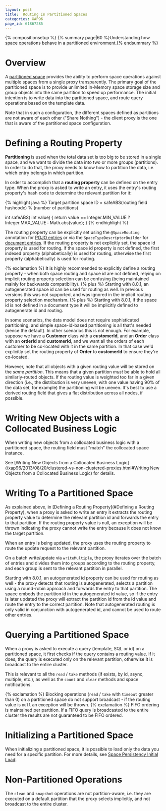 ```yaml
---
layout: post
title:  Routing In Partitioned Spaces
categories: XAP96
page_id: 61867285
---
```


{% compositionsetup %}
{% summary page|60 %}Understanding how space operations behave in a partitioned environment.{% endsummary %}

# Overview

A [partitioned space](/xap96/2011/02/25/terminology---data-grid-topologies.html) provides the ability to perform space operations against multiple spaces from a single proxy transparently. The primary goal of the partitioned space is to provide unlimited In-Memory space storage size and group objects into the same partition to speed up performance. The initial intention is to write data into the partitioned space, and route query operations based on the template data.

Note that in such a configuration, the different spaces defined as partitions are not aware of each other ("Share Nothing") - the client proxy is the one that is aware of the partitioned space configuration.

# Defining a Routing Property

**Partitioning** is used when the total data set is too big to be stored in a single space, and we want to divide the data into two or more groups (partitions). In order to do that, the proxy needs to know how to partition the data, i.e. which entry belongs in which partition. 

In order to accomplish that a **routing property** can be defined on the entry type. When the proxy is asked to write an entry, it uses the entry's routing property's hash code to determine the relevant partition for it:

{% highlight java %}
Target partition space ID = safeABS(routing field hashcode) % (number of partitions)

int safeABS( int value)
{
     return value == Integer.MIN_VALUE ? Integer.MAX_VALUE : Math.abs(value);
}
{% endhighlight %}

The routing property can be explicitly set using the `@SpaceRouting` annotation for [POJO entries](/xap96/2013/03/12/pojo-support.html) or via the `SpaceTypeDescriptorBuilder` for [document entries](/xap96/2013/05/25/document-api.html). If the routing property is not explicitly set, the space id property is used for routing. If the space id property is not defined, the first indexed property (alphabetically) is used for routing, otherwise the first property (alphabetically) is used for routing.

{% exclamation %} It is highly recommended to explicitly define a routing property - when both space routing and space id are not defined, relying on implicit routing property selection can be confusing (being maintained mainly for backwards compatibility).
{% plus %} Starting with 8.0.1, an autogenerated space id can be used for routing as well. In previous versions this was not supported, and was ignored in the implicit routing property selection mechanism.
{% plus %} Starting with 8.0.1, if the space id is not defined in a document type it will be implicitly defined to autogenerate id and routing.

In some scenarios, the data model does not require sophisticated partitioning, and simple space-id-based partitioning is all that's needed (hence the default). In other scenarios this is not enough. For example, suppose we have a **Customer** class with a **customerId**, and an **Order** class with an **orderId** and **customerId**, and we want all the orders of each customer to be co-located with it in the same partition. In that case we'd explicitly set the routing property of **Order** to **customerId** to ensure they're co-located.

However, note that all objects with a given routing value will be stored on the _same partition_. This means that a given partition _must_ be able to hold all similarly-routed objects. If the routing value is weighted too far in a given direction (i.e., the distribution is very uneven, with one value having 90% of the data set, for example) the partitioning will be uneven. It's best to use a derived routing field that gives a flat distribution across all nodes, if possible.

# Writing New Objects with a Collocated Business Logic

When writing new objects from a collocated business logic with a partitioned space, the routing field must "match" the collocated space instance. 

See [Writing New Objects from a Collocated Business Logic](/xap96/2013/08/20/clustered-vs-non-clustered-proxies.html#Writing New Objects from a Collocated Business Logic) for details.

# Writing To a Partitioned Space

As explained above, in [Defining a Routing Property](#Defining a Routing Property), when a proxy is asked to write an entry it extracts the routing property value to determine the relevant partition id and forwards the entry to that partition. If the routing property value is null, an exception will be thrown indicating the proxy cannot write the entry because it does not know the target partition.

When an entry is being updated, the proxy uses the routing property to route the update request to the relevant partition.

On a batch write/update via `writeMultiple`, the proxy iterates over the batch of entries and divides them into groups according to the routing property, and each group is sent to the relevant partition in parallel.

Starting with 8.0.1, an autogenerated id property can be used for routing as well - the proxy detects that routing is autogenerated, selects a partition using a round-robin approach and forwards the entry to that partition. The space embeds the partition id in the autogenerated id value, so if the entry is later updated the proxy will extract the partition id from the id value and route the entry to the correct partition. Note that autogenerated routing is only valid in conjunction with autogenerated id, and cannot be used to route other entries.

# Querying a Partitioned Space

When a proxy is asked to execute a query (template, SQL or id) on a partitioned space, it first checks if the query contains a routing value. If it does, the query is executed only on the relevant partition, otherwise it is broadcast to the entire cluster.

This is relevant to all the `read` / `take` methods (if exists, by id, async, multiple, etc.), as well as the `count` and `clear` methods and space notifications.

{% exclamation %} Blocking operations (`read` / `take` with `timeout` greater than 0) on a partitioned space do not support broadcast - if the routing value is `null` an exception will be thrown.
{% exclamation %} FIFO ordering is maintained per partition. If a FIFO query is broadcasted to the entire cluster the results are not guaranteed to be FIFO ordered.

# Initializing a Partitioned Space

When initializing a partitioned space, it is possible to load only the data you need for a specific partition. For more details, see [Space Persistency Initial Load](/xap96/2012/12/25/space-persistency-initial-load.html).

# Non-Partitioned Operations

The `clean` and `snapshot` operations are not partition-aware, i.e. they are executed on a default partition that the proxy selects implicitly, and not broadcast to the entire cluster.
